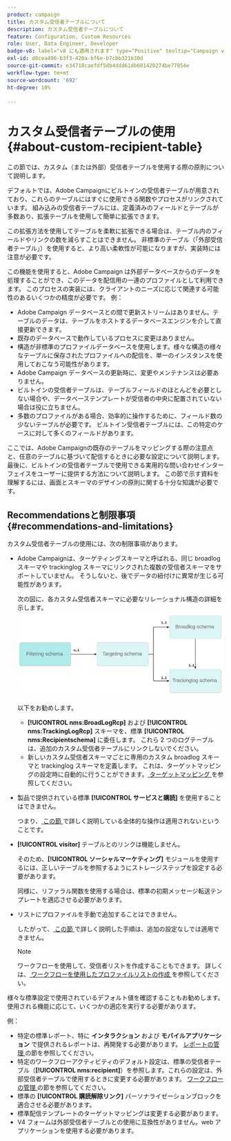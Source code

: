 ```yaml
---
product: campaign
title: カスタム受信者テーブルについて
description: カスタム受信者テーブルについて
feature: Configuration, Custom Resources
role: User, Data Engineer, Developer
badge-v8: label="v8 にも適用されます" type="Positive" tooltip="Campaign v8 にも適用されます"
exl-id: d8cea496-b3f3-420a-bf6e-b7cbb321b30d
source-git-commit: e34718caefdf5db4ddd61db601420274be77054e
workflow-type: tm+mt
source-wordcount: '692'
ht-degree: 10%

---
```


# カスタム受信者テーブルの使用{#about-custom-recipient-table}

この節では、カスタム（または外部）受信者テーブルを使用する際の原則について説明します。

デフォルトでは、Adobe Campaignにビルトインの受信者テーブルが用意されており、これらのテーブルにはすぐに使用できる関数やプロセスがリンクされています。 組み込みの受信者テーブルには、定義済みのフィールドとテーブルが多数あり、拡張テーブルを使用して簡単に拡張できます。

この拡張方法を使用してテーブルを柔軟に拡張できる場合は、テーブル内のフィールドやリンクの数を減らすことはできません。 非標準のテーブル（「外部受信者テーブル」）を使用すると、より高い柔軟性が可能になりますが、実装時には注意が必要です。

この機能を使用すると、Adobe Campaign は外部データベースからのデータを処理することができ、このデータを配信用の一連のプロファイルとして利用できます。 このプロセスの実装には、クライアントのニーズに応じて関連する可能性のあるいくつかの精度が必要です。 例：

* Adobe Campaign データベースとの間で更新ストリームはありません。テーブルのデータは、テーブルをホストするデータベースエンジンを介して直接更新できます。
* 既存のデータベースで動作しているプロセスに変更はありません。
* 構造が非標準のプロファイルデータベースを使用します。様々な構造の様々なテーブルに保存されたプロファイルへの配信を、単一のインスタンスを使用しておこなう可能性があります。
* Adobe Campaign データベースの更新時に、変更やメンテナンスは必要ありません。
* ビルトインの受信者テーブルは、テーブルフィールドのほとんどを必要としない場合や、データベーステンプレートが受信者の中央に配置されていない場合は役に立ちません。
* 多数のプロファイルがある場合、効率的に操作するために、フィールド数の少ないテーブルが必要です。 ビルトイン受信者テーブルには、この特定のケースに対して多くのフィールドがあります。

ここでは、Adobe Campaignの既存のテーブルをマッピングする際の注意点と、任意のテーブルに基づいて配信するときに必要な設定について説明します。 最後に、ビルトインの受信者テーブルで使用できる実用的な問い合わせインターフェイスをユーザーに提供する方法について説明します。 この節で示す資料を理解するには、画面とスキーマのデザインの原則に関する十分な知識が必要です。

## Recommendationsと制限事項 {#recommendations-and-limitations}

カスタム受信者テーブルの使用には、次の制限事項があります。

* Adobe Campaignは、ターゲティングスキーマと呼ばれる、同じ broadlog スキーマや trackinglog スキーマにリンクされた複数の受信者スキーマをサポートしていません。 そうしないと、後でデータの紐付けに異常が生じる可能性があります。

  次の図に、各カスタム受信者スキーマに必要なリレーショナル構造の詳細を示します。
  ![](assets/custom_recipient_limitation.png)

  以下をお勧めします。

   * **[!UICONTROL nms:BroadLogRcp]** および **[!UICONTROL nms:TrackingLogRcp]** スキーマを、標準 **[!UICONTROL nms:Recipientschema]** に委任します。 これら 2 つのログテーブルは、追加のカスタム受信者テーブルにリンクしないでください。
   * 新しいカスタム受信者スキーマごとに専用のカスタム broadlog スキーマと trackinglog スキーマを定義します。 これは、ターゲットマッピングの設定時に自動的に行うことができます。[ ターゲットマッピング ](../../configuration/using/target-mapping.md) を参照してください。

* 製品で提供されている標準 **[!UICONTROL サービスと購読]** を使用することはできません。

  つまり、[ この節 ](../../delivery/using/managing-subscriptions.md) で詳しく説明している全体的な操作は適用されないということです。

* **[!UICONTROL visitor]** テーブルとのリンクは機能しません。

  そのため、**[!UICONTROL ソーシャルマーケティング]** モジュールを使用するには、正しいテーブルを参照するようにストレージステップを設定する必要があります。

  同様に、リファラル関数を使用する場合は、標準の初期メッセージ転送テンプレートを適応させる必要があります。

* リストにプロファイルを手動で追加することはできません。

  したがって、[ この節 ](../../platform/using/creating-and-managing-lists.md) で詳しく説明した手順は、追加の設定なしでは適用できません。

  >[!NOTE]
  >
  >ワークフローを使用して、受信者リストを作成することもできます。 詳しくは、[ ワークフローを使用したプロファイルリストの作成 ](../../configuration/using/creating-a-profile-list-with-a-workflow.md) を参照してください。

様々な標準設定で使用されているデフォルト値を確認することもお勧めします。使用される機能に応じて、いくつかの適応を実行する必要があります。

例：

* 特定の標準レポート、特に **インタラクション** および **モバイルアプリケーション** で提供されるレポートは、再開発する必要があります。 [ レポートの管理 ](../../configuration/using/managing-reports.md) の節を参照してください。
* 特定のワークフローアクティビティのデフォルト設定は、標準の受信者テーブル（**[!UICONTROL nms:recipient]**）を参照します。これらの設定は、外部受信者テーブルで使用するときに変更する必要があります。 [ ワークフローの管理 ](../../configuration/using/managing-workflows.md) の節を参照してください。
* 標準の **[!UICONTROL 購読解除リンク]** パーソナライゼーションブロックを適合させる必要があります。
* 標準配信テンプレートのターゲットマッピングは変更する必要があります。
* V4 フォームは外部受信者テーブルとの使用に互換性がありません。web アプリケーションを使用する必要があります。
